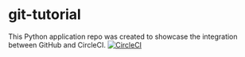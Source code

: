 # git-tutorial

This Python application repo was created to showcase the integration between GitHub and CircleCI.
[![CircleCI](https://circleci.com/gh/Kalter-M/git-tutorial/tree/dev.svg?style=svg)](https://circleci.com/gh/Kalter-M/git-tutorial/tree/dev)